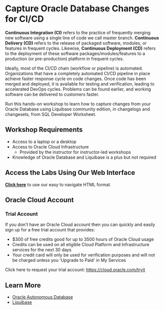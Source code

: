 # Capture Oracle Database Changes for CI/CD

**Continuous Integration (CI)** refers to the practice of frequently merging new software using a single line of code we call master branch. **Continuous Delivery (CD)** refers to the release of packaged software, modules, or features in frequent cycles. Likewise, **Continuous Deployment (CD)** refers to the deployment of these software packages/modules/features to a production (or pre-production) platform in frequent cycles.

Ideally, most of the CI/CD chain (workflow or pipeline) is automated. Organizations that have a completely automated CI/CD pipeline in place achieve faster response cycle on code changes. Once code has been merged and deployed, it is available for testing and verification, leading to accelerated DevOps cycles. Problems can be found earlier, and working software can be delivered to customers faster.

Run this hands-on workshop to learn how to capture changes from your Oracle Database using Liquibase community edition, in changelogs and changesets, from SQL Developer Worksheet.

## Workshop Requirements

* Access to a laptop or a desktop
* Access to Oracle Cloud Infrastructure
    * Provided by the instructor for instructor-led workshops
* Knowledge of Oracle Database and Liquibase is a plus but not required

## Access the Labs Using Our Web Interface

**[Click here](https://vltabacaru.github.io/testing/sqldev-cicd-liquibase/index.html)** to use our easy to navigate HTML format.

## Oracle Cloud Account

### Trial Account

If you don't have an Oracle Cloud account then you can quickly and easily sign up for a free trial account that provides:
- $300 of free credits good for up to 3500 hours of Oracle Cloud usage
- Credits can be used on all eligible Cloud Platform and Infrastructure services for the next 30 days
- Your credit card will only be used for verification purposes and will not be charged unless you 'Upgrade to Paid' in My Services

Click here to request your trial account: https://cloud.oracle.com/tryit

## Learn More

- [Oracle Autonomous Database](https://www.oracle.com/autonomous-database/)
- [Liquibase](https://www.liquibase.com/)

